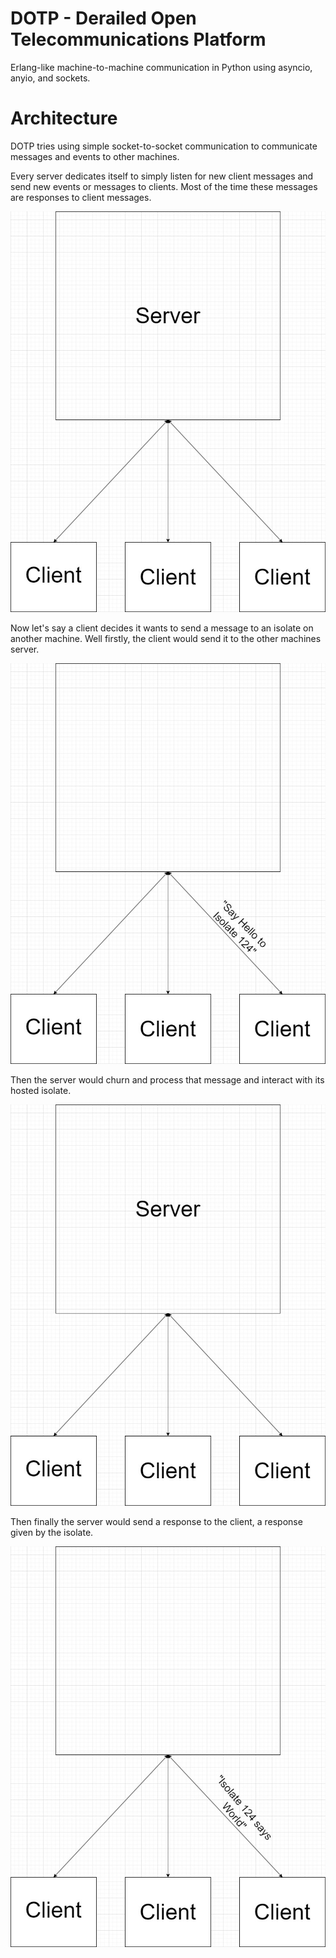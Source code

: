 # DOTP - Derailed Open Telecommunications Platform

Erlang-like machine-to-machine communication in Python using asyncio, anyio, and sockets.

# Architecture

DOTP tries using simple socket-to-socket communication to communicate messages and events to other machines.


Every server dedicates itself to simply listen for new client messages and send new events or messages to clients. Most of the time these messages are responses to client messages.

![](./assets/empty_protocol.jpg)

Now let's say a client decides it wants to send a message to an isolate on another machine. Well firstly, the client would send it to the other machines server.

![](./assets/isolate_send.jpg)

Then the server would churn and process that message and interact with its hosted isolate.

![](./assets/empty_protocol.jpg)

Then finally the server would send a response to the client, a response given by the isolate.

![](./assets/isolate_response.jpg)
